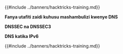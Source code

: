 {{#include ../banners/hacktricks-training.md}}

**Fanya utafiti zaidi kuhusu mashambulizi kwenye DNS**

**DNSSEC na DNSSEC3**

**DNS katika IPv6**

{{#include ../banners/hacktricks-training.md}}
